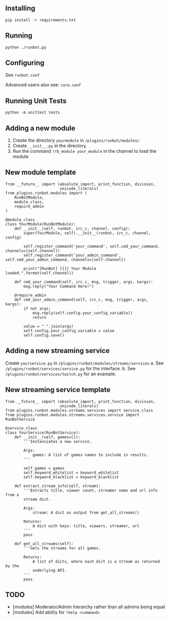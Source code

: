 ## Installing ##

    pip install -r requirements.txt

## Running ##

    python ./runbot.py

## Configuring ##

See `runbot.conf`

Advanced users also see: `core.conf`

## Running Unit Tests ##

    python -m unittest tests

## Adding a new module ##

1. Create the directory `yourmodule` in `/plugins/runbot/modules/`
2. Create `__init__.py` in the directory.
3. Run the command `!rb_module your_module` in the channel to load the module

## New module template ##

    from __future__ import (absolute_import, print_function, division,
                            unicode_literals)
    from plugins.runbot.modules import (
        RunBotModule,
        module_class,
        require_admin
    )

    @module_class
    class YourModule(RunBotModule):
        def __init__(self, runbot, irc_c, channel, config):
            super(YourModule, self).__init__(runbot, irc_c, channel, config)
            
            self.register_command('your_command', self.cmd_your_command, channels=[self.channel])
            self.register_command('your_admin_command', self.cmd_your_admin_command, channels=[self.channel])

            print("[RunBot] [{}] Your Module loaded.".format(self.channel))

        def cmd_your_command(self, irc_c, msg, trigger, args, kargs):
            msg.reply("Your Command Here!")

        @require_admin
        def cmd_your_admin_command(self, irc_c, msg, trigger, args, kargs):
            if not args:
                msg.reply(self.config.your_config_variable))
                return

            value = " ".join(args)
            self.config.your_config_variable = value
            self.config.save()

## Adding a new streaming service ##

Create `yourservice.py` in `/plugins/runbot/modules/streams/services`
    a. See `/plugins/runbot/services/service.py` for the interface.
    b. See `/plugins/runbot/services/twitch.py` for an example.

## New streaming service template ##

    from __future__ import (absolute_import, print_function, division,
                            unicode_literals)
    from plugins.runbot.modules.streams.services import service_class
    from plugins.runbot.modules.streams.services.service import RunBotService

    @service_class
    class YourService(RunBotService):
        def __init__(self, games=[]):
            '''Instansiates a new service.

            Args:
                games: A list of games names to include in results.
            '''

            self.games = games
            self.keyword_whitelist = keyword_whitelist
            self.keyword_blacklist = keyword_blacklist

        def extract_stream_info(self, stream):
            '''Extracts title, viewer count, streamer name and url info from a
            stream dict.
            
            Args: 
                stream: A dict as output from get_all_streams()

            Returns:
                A dict with keys: title, viewers, streamer, url
            '''
            pass

        def get_all_streams(self):
            '''Gets the streams for all games.

            Returns:
                A list of dicts, where each dict is a stream as returned by the
                underlying API.
            '''
            pass

## TODO ##

- [modules] Moderator/Admin hierarchy rather than all admins being equal
- [modules] Add ability for `!help <command>`
